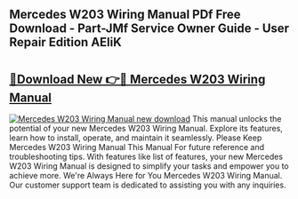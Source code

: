 ## Mercedes W203 Wiring Manual PDf Free Download - Part-JMf Service Owner Guide - User Repair Edition AEliK

# <h2><a href="http://bc53069.oget.top/?id=Mercedes+W203+Wiring+Manual">🔗Download New 👉🔴 Mercedes W203 Wiring Manual</a></h2>

[![Mercedes W203 Wiring Manual new download](https://i.imgur.com/5g1atiW.png)](http://bc53069.oget.top/?id=Mercedes+W203+Wiring+Manual)
This manual unlocks the potential of your new Mercedes W203 Wiring Manual. Explore its features, learn how to install, operate, and maintain it seamlessly. Please Keep Mercedes W203 Wiring Manual This Manual For future reference and troubleshooting tips. With features like list of features, your new Mercedes W203 Wiring Manual is designed to simplify your tasks and empower you to achieve more. We're Always Here for You Mercedes W203 Wiring Manual. Our customer support team is dedicated to assisting you with any inquiries.
